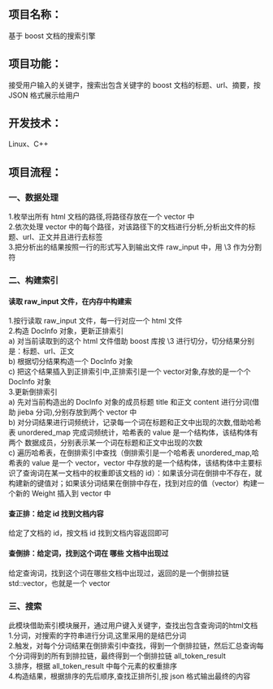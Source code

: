 ## 项目名称：
基于 boost 文档的搜索引擎
## 项目功能：
接受用户输入的关键字，搜索出包含关键字的 boost 文档的标题、url、摘要，按 JSON 格式展示给用户
## 开发技术：
Linux、C++<br>
## 项目流程：
### 一、数据处理
1.枚举出所有 html 文档的路径,将路径存放在一个 vector 中<br>
2.依次处理 vector 中的每个路径，对该路径下的文档进行分析,分析出文件的标题、url、正文并且进行去标签<br>
3.把分析出的结果按照一行的形式写入到输出文件 raw_input 中，用 \3 作为分割符<br>
### 二、构建索引
#### 读取 raw_input 文件，在内存中构建索
1.按行读取 raw_input 文件，每一行对应一个 html 文件<br>
2.构造 DocInfo 对象，更新正排索引<br>
a) 对当前读取到的这个 html 文件借助 boost 库按 \3 进行切分，切分结果分别是：标题、url、正文<br>
b) 根据切分结果构造一个 DocInfo 对象<br>
c) 把这个结果插入到正排索引中,正排索引是一个 vector对象,存放的是一个个 DocInfo 对象<br>
3.更新倒排索引<br>
a) 先对当前构造出的 DocInfo 对象的成员标题 title 和正文 content 进行分词(借助 jieba 分词),分别存放到两个 vector 中<br>
b) 对分词结果进行词频统计，记录每一个词在标题和正文中出现的次数,借助哈希表 unordered_map 完成词频统计，哈希表的 value 是一个结构体，该结构体有两个 数据成员，分别表示某一个词在标题和正文中出现的次数<br>
c) 遍历哈希表，在倒排索引中查找（倒排索引是一个哈希表 unordered_map,哈希表的 value 是一个 vector，vector 中存放的是一个结构体，该结构体中主要标识了查询词在某一文档中的权重即该文档的 id）：如果该分词在倒排中不存在，就构建新的键值对；如果该分词结果在倒排中存在，找到对应的值（vector）构建一个新的 Weight 插入到 vector 中<br>
#### 查正排：给定 id 找到文档内容
给定了文档的 id，按文档 id 找到文档内容返回即可<br>
#### 查倒排：给定词，找到这个词在 哪些 文档中出现过
给定查询词，找到这个词在哪些文档中出现过，返回的是一个倒排拉链 std::vector<Weight>，也就是一个 vector<br>

### 三、搜索
此模块借助索引模块展开，通过用户键入关键字，查找出包含查询词的html文档<br>
1.分词，对搜索的字符串进行分词,这里采用的是结巴分词<br>
2.触发，对每个分词结果在倒排索引中查找，得到一个倒排拉链，然后汇总查询每个分词得到的所有到排拉链，最终得到一个倒排拉链 all_token_result<br>
3.排序，根据 all_token_result 中每个元素的权重排序<br>
4.构造结果，根据排序的先后顺序,查找正排所引,按 json 格式输出最终的内容

